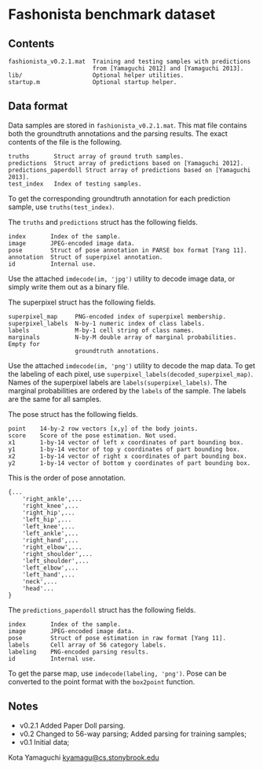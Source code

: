 Fashonista benchmark dataset
============================

## Contents

    fashionista_v0.2.1.mat  Training and testing samples with predictions
                            from [Yamaguchi 2012] and [Yamaguchi 2013].
    lib/                    Optional helper utilities.
    startup.m               Optional startup helper.

## Data format

Data samples are stored in `fashionista_v0.2.1.mat`. This mat file contains
both the groundtruth annotations and the parsing results. The exact contents
of the file is the following.

    truths       Struct array of ground truth samples.
    predictions  Struct array of predictions based on [Yamaguchi 2012].
    predictions_paperdoll Struct array of predictions based on [Yamaguchi 2013].
    test_index   Index of testing samples.

To get the corresponding groundtruth annotation for each prediction sample,
use `truths(test_index)`.

The `truths` and `predictions` struct has the following fields.

    index       Index of the sample.
    image       JPEG-encoded image data.
    pose        Struct of pose annotation in PARSE box format [Yang 11].
    annotation  Struct of superpixel annotation.
    id          Internal use.

Use the attached `imdecode(im, 'jpg')` utility to decode image data, or simply
write them out as a binary file.

The superpixel struct has the following fields.

    superpixel_map     PNG-encoded index of superpixel membership.
    superpixel_labels  N-by-1 numeric index of class labels.
    labels             M-by-1 cell string of class names.
    marginals          N-by-M double array of marginal probabilities. Empty for
                       groundtruth annotations.

Use the attached `imdecode(im, 'png')` utility to decode the map data. To get
the labeling of each pixel, use `superpixel_labels(decoded_superpixel_map)`.
Names of the superpixel labels are `labels(superpixel_labels)`. The marginal
probabilities are ordered by the `labels` of the sample. The labels are the
same for all samples.

The pose struct has the following fields.

    point    14-by-2 row vectors [x,y] of the body joints.
    score    Score of the pose estimation. Not used.
    x1       1-by-14 vector of left x coordinates of part bounding box.
    y1       1-by-14 vector of top y coordinates of part bounding box.
    x2       1-by-14 vector of right x coordinates of part bounding box.
    y2       1-by-14 vector of bottom y coordinates of part bounding box.

This is the order of pose annotation.

    {...
        'right_ankle',...
        'right_knee',...
        'right_hip',...
        'left_hip',...
        'left_knee',...
        'left_ankle',...
        'right_hand',...
        'right_elbow',...
        'right_shoulder',...
        'left_shoulder',...
        'left_elbow',...
        'left_hand',...
        'neck',...
        'head'...
    }

The `predictions_paperdoll` struct has the following fields.

    index       Index of the sample.
    image       JPEG-encoded image data.
    pose        Struct of pose estimation in raw format [Yang 11].
    labels      Cell array of 56 category labels.
    labeling    PNG-encoded parsing results.
    id          Internal use.

To get the parse map, use `imdecode(labeling, 'png')`. Pose can be converted to the point format with the `box2point` function.

## Notes

 * v0.2.1 Added Paper Doll parsing.
 * v0.2 Changed to 56-way parsing; Added parsing for training samples;
 * v0.1 Initial data;

Kota Yamaguchi <kyamagu@cs.stonybrook.edu>
